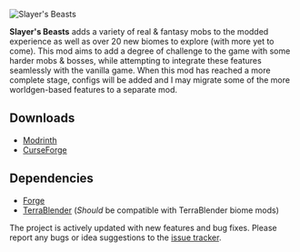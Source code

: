 ![Slayer's Beasts](https://cdn.modrinth.com/data/wveGP7nW/images/59ecef7438a8310112e88840504f941263460db4.png)

**Slayer's Beasts** adds a variety of real & fantasy mobs to the modded experience as well as over 20 new biomes to 
explore (with more yet to come). This mod aims to add a degree of challenge to the game with some harder mobs & bosses, 
while attempting to integrate these features seamlessly with the vanilla game. When this mod has reached a more 
complete stage, configs will be added and I may migrate some of the more worldgen-based features to a separate mod.

## Downloads
- [Modrinth](https://modrinth.com/mod/slayers-beasts)
- [CurseForge](https://www.curseforge.com/minecraft/mc-mods/slayersbeasts)

## Dependencies
- [Forge](https://files.minecraftforge.net/net/minecraftforge/forge/ "REQUIRED")
- [TerraBlender](https://modrinth.com/mod/terrablender/versions?l=forge "REQUIRED") (*Should* be compatible with TerraBlender biome mods)

The project is actively updated with new features and bug fixes. Please report any bugs or idea suggestions to the [issue tracker](https://github.com/InvictusSlayer/Slayers-Beasts/issues).
